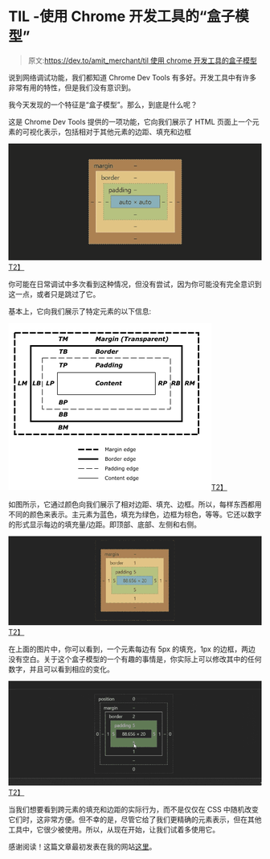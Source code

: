 # TIL -使用 Chrome 开发工具的“盒子模型”

> 原文:[https://dev.to/amit_merchant/til 使用 chrome 开发工具的盒子模型](https://dev.to/amit_merchant/til---using-box-model-of-chrome-dev-tools)

说到网络调试功能，我们都知道 Chrome Dev Tools 有多好。开发工具中有许多非常有用的特性，但是我们没有意识到。

我今天发现的一个特征是“盒子模型”。那么，到底是什么呢？

这是 Chrome Dev Tools 提供的一项功能，它向我们展示了 HTML 页面上一个元素的可视化表示，包括相对于其他元素的边距、填充和边框

[![Box Model](img/60cc008f81eb232a0ebeac0608344d34.png)T2】](https://res.cloudinary.com/practicaldev/image/fetch/s--mR-K-byO--/c_limit%2Cf_auto%2Cfl_progressive%2Cq_auto%2Cw_880/https://raw.githubusercontent.com/amitmerchant1990/amitmerchant1990.github.io/mastimg/box-model.JPG)

你可能在日常调试中多次看到这种情况，但没有尝试，因为你可能没有完全意识到这一点，或者只是跳过了它。

基本上，它向我们展示了特定元素的以下信息:

[![Box Model Described](img/7faa14a5daf17333b2021a84666d3ec5.png)T2】](https://res.cloudinary.com/practicaldev/image/fetch/s--me8HKGJz--/c_limit%2Cf_auto%2Cfl_progressive%2Cq_auto%2Cw_880/https://raw.githubusercontent.com/amitmerchant1990/amitmerchant1990.github.io/mastimg/box-model-described.jpg)

如图所示，它通过颜色向我们展示了相对边距、填充、边框。所以，每样东西都用不同的颜色来表示。主元素为蓝色，填充为绿色，边框为棕色，等等。它还以数字的形式显示每边的填充量/边距。即顶部、底部、左侧和右侧。

[![Box Model 2](img/569a6ec4cbf56e025d6d9a09862dd556.png)T2】](https://res.cloudinary.com/practicaldev/image/fetch/s--5nVux8_Z--/c_limit%2Cf_auto%2Cfl_progressive%2Cq_auto%2Cw_880/https://raw.githubusercontent.com/amitmerchant1990/amitmerchant1990.github.io/mastimg/box-model-2.JPG)

在上面的图片中，你可以看到，一个元素每边有 5px 的填充，1px 的边框，两边没有空白。关于这个盒子模型的一个有趣的事情是，你实际上可以修改其中的任何数字，并且可以看到相应的变化。

[![Box Model Gif](img/3e98ba844faa6d175bbdd83f161d1269.png)T2】](https://res.cloudinary.com/practicaldev/image/fetch/s--eWTcQzE5--/c_limit%2Cf_auto%2Cfl_progressive%2Cq_66%2Cw_880/https://raw.githubusercontent.com/amitmerchant1990/amitmerchant1990.github.io/mastimg/box-model.gif)

当我们想要看到跨元素的填充和边距的实际行为，而不是仅仅在 CSS 中随机改变它们时，这非常方便。但不幸的是，尽管它给了我们更精确的元素表示，但在其他工具中，它很少被使用。所以，从现在开始，让我们试着多使用它。

感谢阅读！这篇文章最初发表在我的网站[这里](https://www.amitmerchant.com/TIL-Chrome-Dev-Tools-Box-Model/)。